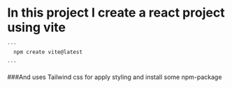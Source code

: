 # In this project I create a react project using vite 

    ```
      npm create vite@latest
      
    ```
###And uses Tailwind css for apply styling and install some npm-package
    
